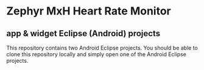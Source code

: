 # Zephyr MxH Heart Rate Monitor 
## app & widget Eclipse (Android) projects
This repository contains two Android Eclipse projects. You should be able to clone this repository locally and simply open one of the Android Eclipse projects.
